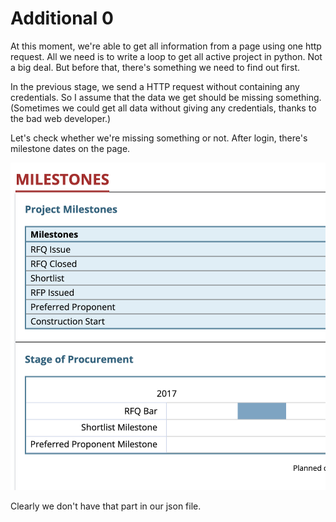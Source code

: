 # Additional 0
At this moment, we're able to get all information from a page using one http request.
All we need is to write a loop to get all active project in python. Not a big deal.
But before that, there's something we need to find out first.

In the previous stage, we send a HTTP request without containing any credentials.
So I assume that the data we get should be missing something.
(Sometimes we could get all data without giving any credentials, thanks to the bad web developer.)

Let's check whether we're missing something or not. After login, there's milestone dates on the page.

<kbd><img src=../imgs/a0_0.png width="640" /></kbd>

Clearly we don't have that part in our json file.

<!-- 1. We render the webpage and then use `bs4` to parse html and find what we want. Which is a bit slow. 

2. The `requests_html` seems not very robust. Sometimes the rendered webpage is missing some information.

## Find the API call
Before rendering javascript, there's must be some API call from the webpage to the database. So let's find out.

Open the project page in a browser and press `F12` to open the developer tool. Every browser has developer tool. I'm using Brave, but I guess all chromium based browser has similar UI. 

Press the `>>` bottom.


Open the `Network` tab.

<kbd><img src=../imgs/s4_1.png width="480" /></kbd>

Refresh the page, you'll see what's all the http requests during loading the page.
<kbd><img src=../imgs/refresh.avif width="640" /></kbd>

After checking some requests, I found this one seems suspicious. Its size is larger than other responses.

<kbd><img src=../imgs/s4_2.png width="640" /></kbd>

It contains lots of information. Since there is project cost showing on the page. I decided to search in this response whether it has the number of `project cost`. And I found it!

<kbd><img src=../imgs/s4_3.png width="640" /></kbd>

And we also have a clear way to check whether it's active or not.

<kbd><img src=../imgs/s4_4.png width="480" /></kbd>

## Try to save the response to json file
We've already hit the jackpot. Let's try to save the response to json file and see what else do we get.

By clicking the header tab, you can see what url did we send. Let's copy that url and use python to send that.
<kbd><img src=../imgs/s4_5.png width="640" /></kbd>

Take a look at [`stage4/main.py`](./main.py). You'll get a `project1.json` after executing it. -->